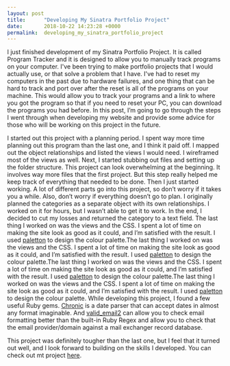 ```yaml
---
layout: post
title:      "Developing My Sinatra Portfolio Project"
date:       2018-10-22 14:23:28 +0000
permalink:  developing_my_sinatra_portfolio_project
---
```



I just finished development of my Sinatra Portfolio Project. It is called Program Tracker and it is designed to allow you to manually track programs on your computer. I've been trying to make portfolio projects that I would actually use, or that solve a problem that I have. I've had to reset my computers in the past due to hardware failures, and one thing that can be hard to track and port over after the reset is all of the programs on your machine. This would allow you to track your programs and a link to where you got the program so that if you need to reset your PC, you can download the programs you had before.
In this post, I’m going to go through the steps I went through when developing my website and provide some advice for those who will be working on this project in the future.

I started out this project with a planning period. I spent way more time planning out this program than the last one, and I think it paid off. I mapped out the object relationships and listed the views I would need. I wireframed most of the views as well.
Next, I started stubbing out files and setting up the folder structure. This project can look overwhelming at the beginning. It involves way more files that the first project. But this step really helped me keep track of everything that needed to be done.
Then I just started working. A lot of different parts go into this project, so don’t worry if it takes you a while. Also, don’t worry if everything doesn’t go to plan. I originally planned the categories as a separate object with its own relationships. I worked on it for hours, but I wasn’t able to get it to work. In the end, I decided to cut my losses and returned the category to a text field. 
The last thing I worked on was the views and the CSS. I spent a lot of time on making the site look as good as it could, and I’m satisfied with the result. I used [paletton](http://paletton.com/#uid=5000u0kI-zOn-I-urHXJQqsMnkw) to design the colour palette.The last thing I worked on was the views and the CSS. I spent a lot of time on making the site look as good as it could, and I’m satisfied with the result. I used [paletton](http://) to design the colour palette.The last thing I worked on was the views and the CSS. I spent a lot of time on making the site look as good as it could, and I’m satisfied with the result. I used [paletton](http://) to design the colour palette.The last thing I worked on was the views and the CSS. I spent a lot of time on making the site look as good as it could, and I’m satisfied with the result. I used [paletton](http://) to design the colour palette.
While developing this project, I found a few useful Ruby gems. [Chronic](https://github.com/mojombo/chronic) is a date parser that can accept dates in almost any format imaginable. And [valid_email2](https://github.com/micke/valid_email2) can allow you to check email formatting better than the built-in Ruby Regex and allow you to check that the email provider/domain against a mail exchanger record database.

This project was definitely tougher than the last one, but I feel that it turned out well, and I look forward to building on the skills I developed. You can check out mt project [here](https://github.com/E-Shiels/program-tracker).

